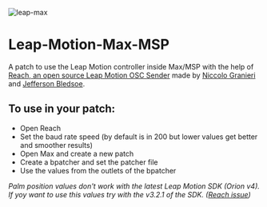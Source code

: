 ![leap-max](https://i.imgur.com/asehULC.png)

# Leap-Motion-Max-MSP
A patch to use the Leap Motion controller inside Max/MSP with the help of [Reach, an open source Leap Motion OSC Sender](https://github.com/NiccoloGranieri/Reach) made by [Niccolo Granieri](https://github.com/NiccoloGranieri) and [Jefferson Bledsoe](https://github.com/JeffersonBledsoe).

## To use in your patch:
- Open Reach
- Set the baud rate speed (by default is in 200 but lower values get better and smoother results)
- Open Max and create a new patch
- Create a bpatcher and set the patcher file
- Use the values from the outlets of the bpatcher

*Palm position values don't work with the latest Leap Motion SDK (Orion v4). If yoy want to use this values try with the v3.2.1 of the SDK. ([Reach issue](https://github.com/NiccoloGranieri/Reach/issues/8))*
